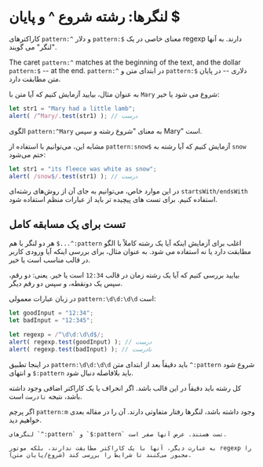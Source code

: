 # لنگرها: رشته شروع ^ و پایان $

کاراکترهای `pattern:^` و دلار `pattern:$` معنای خاصی در یک regexp دارند. به آنها "لنگر" می گویند.

The caret `pattern:^` matches at the beginning of the text, and the dollar `pattern:$` -- at the end.
`pattern:^` در ابتدای متن و `pattern:$` دلاری -- در پایان متن مطابقت دارد.

به عنوان مثال، بیایید آزمایش کنیم که آیا متن با `Mary` شروع می شود یا خیر:
```js run
let str1 = "Mary had a little lamb";
alert( /^Mary/.test(str1) ); // درست
```

الگوی `pattern:^Mary` به معنای "شروع رشته و سپس Mary" است.

مشابه این، می‌توانیم با استفاده از `pattern:snow$` آزمایش کنیم که آیا رشته به `snow` ختم می‌شود:

```js run
let str1 = "its fleece was white as snow";
alert( /snow$/.test(str1) ); // درست
```

در این موارد خاص، می‌توانیم به جای آن از روش‌های رشته‌ای `startsWith/endsWith` استفاده کنیم. برای تست های پیچیده تر باید از عبارات منظم استفاده شود.

## تست برای یک مسابقه کامل

هر دو لنگر با هم `$...^:pattern` اغلب برای آزمایش اینکه آیا یک رشته کاملاً با الگو مطابقت دارد یا نه استفاده می شود. به عنوان مثال، برای بررسی اینکه آیا ورودی کاربر در قالب مناسب است یا خیر.

بیایید بررسی کنیم که آیا یک رشته زمان در قالب `12:34` است یا خیر. یعنی: دو رقم، سپس یک دونقطه، و سپس دو رقم دیگر.

در زبان عبارات معمولی `pattern:\d\d:\d\d` است:
```js run
let goodInput = "12:34";
let badInput = "12:345";

let regexp = /^\d\d:\d\d$/;
alert( regexp.test(goodInput) ); // درست
alert( regexp.test(badInput) ); // نادرست
```

در اینجا تطبیق `pattern:\d\d:\d\d` باید دقیقاً بعد از ابتدای متن `^:pattern` شروع شود و انتهای `$:pattern` باید بلافاصله دنبال شود.

کل رشته باید دقیقاً در این قالب باشد. اگر انحراف یا یک کاراکتر اضافی وجود داشته باشد، نتیجه `نادرست` است.

اگر پرچم `pattern:m` وجود داشته باشد، لنگرها رفتار متفاوتی دارند. آن را در مقاله بعدی خواهیم دید.

```smart header="Anchors have \"zero width\""
لنگرهای `^:pattern` و `$:pattern` تست هستند. عرض آنها صفر است.

به عبارت دیگر، آنها با یک کاراکتر مطابقت ندارند، بلکه موتور regexp را مجبور می‌کنند تا شرایط را بررسی کند (شروع/پایان متن).
```
